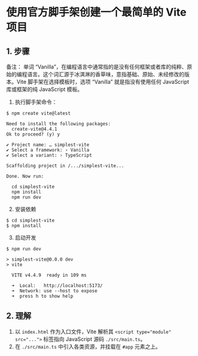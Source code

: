# 使用官方脚手架创建一个最简单的 Vite 项目

## 1. 步骤

备注： 单词 “Vanilla”，在编程语言中通常指的是没有任何框架或者库的纯粹、原始的编程语言。这个词汇源于冰淇淋的香草味，意指基础、原始、未经修改的版本。Vite 脚手架在选择模板时，选项 “Vanilla” 就是指没有使用任何 JavaScript 库或框架的纯 JavaScript 模板。

1. 执行脚手架命令：

```shell
$ npm create vite@latest

Need to install the following packages:
  create-vite@4.4.1
Ok to proceed? (y) y

✔ Project name: … simplest-vite
✔ Select a framework: › Vanilla
✔ Select a variant: › TypeScript

Scaffolding project in /.../simplest-vite...

Done. Now run:

  cd simplest-vite
  npm install
  npm run dev
```

2. 安装依赖

```shell
$ cd simplest-vite
$ npm install
```

3. 启动开发

```shell
$ npm run dev

> simplest-vite@0.0.0 dev
> vite

  VITE v4.4.9  ready in 109 ms

  ➜  Local:   http://localhost:5173/
  ➜  Network: use --host to expose
  ➜  press h to show help
```

## 2. 理解

1. 以 `index.html` 作为入口文件，Vite 解析其 `<script type="module" src="...">` 标签指向 JavaScript 源码 `./src/main.ts`。
2. 在 `./src/main.ts` 中引入各类资源，并挂载在 `#app` 元素之上。
